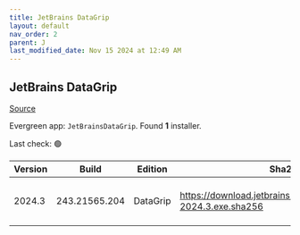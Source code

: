 ```yaml
---
title: JetBrains DataGrip
layout: default
nav_order: 2
parent: J
last_modified_date: Nov 15 2024 at 12:49 AM
---
```


## JetBrains DataGrip

[Source](https://www.jetbrains.com/datagrip)

Evergreen app: `JetBrainsDataGrip`. Found **1** installer.

Last check: 🟢

| Version | Build         | Edition  | Sha256                                                             | Date       | Size      | Type | URI                                                                                                                        |
| ------- | ------------- | -------- | ------------------------------------------------------------------ | ---------- | --------- | ---- | -------------------------------------------------------------------------------------------------------------------------- |
| 2024.3  | 243.21565.204 | DataGrip | https://download.jetbrains.com/datagrip/datagrip-2024.3.exe.sha256 | 14/11/2024 | 756704160 | exe  | [https://download.jetbrains.com/datagrip/datagrip-2024.3.exe](https://download.jetbrains.com/datagrip/datagrip-2024.3.exe) |
